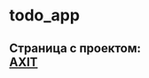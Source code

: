 # todo_app

<h2> Страница с проектом: <br> <a href="https://filinator.github.io/level_3/">AXIT</a</h2>
